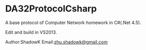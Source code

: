 # DA32ProtocolCsharp
A base protocol of Computer Network homework in C#(.Net 4.5).

Edit and build in VS2013.

Author:ShadowK
Email:zhu.shadowk@gmail.com